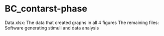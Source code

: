 # BC_contarst-phase
Data.xlsx: The data that created graphs in all 4 figures
The remaining files: Software generating stimuli and data analysis
